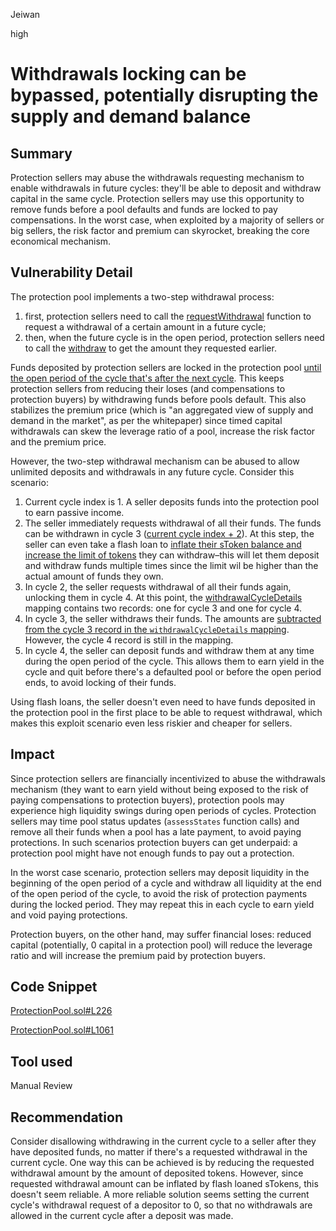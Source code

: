 Jeiwan

high

# Withdrawals locking can be bypassed, potentially disrupting the supply and demand balance

## Summary
Protection sellers may abuse the withdrawals requesting mechanism to enable withdrawals in future cycles: they'll be able to deposit and withdraw capital in the same cycle. Protection sellers may use this opportunity to remove funds before a pool defaults and funds are locked to pay compensations. In the worst case, when exploited by a majority of sellers or big sellers, the risk factor and premium can skyrocket, breaking the core economical mechanism.
## Vulnerability Detail
The protection pool implements a two-step withdrawal process:
1. first, protection sellers need to call the [requestWithdrawal](https://github.com/sherlock-audit/2023-02-carapace/blob/main/contracts/core/pool/ProtectionPool.sol#L208) function to request a withdrawal of a certain amount in a future cycle;
1. then, when the future cycle is in the open period, protection sellers need to call the [withdraw](https://github.com/sherlock-audit/2023-02-carapace/blob/main/contracts/core/pool/ProtectionPool.sol#L226) to get the amount they requested earlier.

Funds deposited by protection sellers are locked in the protection pool [until the open period of the cycle that's after the next cycle](https://github.com/sherlock-audit/2023-02-carapace/blob/main/contracts/core/pool/ProtectionPool.sol#L1072-L1075). This keeps protection sellers from reducing their loses (and compensations to protection buyers) by withdrawing funds before pools default. This also stabilizes the premium price (which is "an aggregated view of supply and demand in the market", as per the whitepaper) since timed capital withdrawals can skew the leverage ratio of a pool, increase the risk factor and the premium price.

However, the two-step withdrawal mechanism can be abused to allow unlimited deposits and withdrawals in any future cycle. Consider this scenario:
1. Current cycle index is 1. A seller deposits funds into the protection pool to earn passive income.
1. The seller immediately requests withdrawal of all their funds. The funds can be withdrawn in cycle 3 ([current cycle index + 2](https://github.com/sherlock-audit/2023-02-carapace/blob/main/contracts/core/pool/ProtectionPool.sol#L1075)). At this step, the seller can even take a flash loan to [inflate their sToken balance and increase the limit of tokens](https://github.com/sherlock-audit/2023-02-carapace/blob/main/contracts/core/pool/ProtectionPool.sol#L1062-L1065) they can withdraw–this will let them deposit and withdraw funds multiple times since the limit wil be higher than the actual amount of funds they own.
1. In cycle 2, the seller requests withdrawal of all their funds again, unlocking them in cycle 4. At this point, the [withdrawalCycleDetails](https://github.com/sherlock-audit/2023-02-carapace/blob/main/contracts/core/pool/ProtectionPool.sol#L1077-L1094) mapping contains two records: one for cycle 3 and one for cycle 4.
1. In cycle 3, the seller withdraws their funds. The amounts are [subtracted from the cycle 3 record in the `withdrawalCycleDetails` mapping](https://github.com/sherlock-audit/2023-02-carapace/blob/main/contracts/core/pool/ProtectionPool.sol#L265-L266). However, the cycle 4 record is still in the mapping.
1. In cycle 4, the seller can deposit funds and withdraw them at any time during the open period of the cycle. This allows them to earn yield in the cycle and quit before there's a defaulted pool or before the open period ends, to avoid locking of their funds.

Using flash loans, the seller doesn't even need to have funds deposited in the protection pool in the first place to be able to request withdrawal, which makes this exploit scenario even less riskier and cheaper for sellers.
## Impact
Since protection sellers are financially incentivized to abuse the withdrawals mechanism (they want to earn yield without being exposed to the risk of paying compensations to protection buyers), protection pools may experience high liquidity swings during open periods of cycles. Protection sellers may time pool status updates (`assessStates` function calls) and remove all their funds when a pool has a late payment, to avoid paying protections. In such scenarios protection buyers can get underpaid: a protection pool might have not enough funds to pay out a protection.

In the worst case scenario, protection sellers may deposit liquidity in the beginning of the open period of a cycle and withdraw all liquidity at the end of the open period of the cycle, to avoid the risk of protection payments during the locked period. They may repeat this in each cycle to earn yield and void paying protections.

Protection buyers, on the other hand, may suffer financial loses: reduced capital (potentially, 0 capital in a protection pool) will reduce the leverage ratio and will increase the premium paid by protection buyers.
## Code Snippet
[ProtectionPool.sol#L226](https://github.com/sherlock-audit/2023-02-carapace/blob/main/contracts/core/pool/ProtectionPool.sol#L226)

[ProtectionPool.sol#L1061](https://github.com/sherlock-audit/2023-02-carapace/blob/main/contracts/core/pool/ProtectionPool.sol#L1061)
## Tool used
Manual Review
## Recommendation
Consider disallowing withdrawing in the current cycle to a seller after they have deposited funds, no matter if there's a requested withdrawal in the current cycle. One way this can be achieved is by reducing the requested withdrawal amount by the amount of deposited tokens. However, since requested withdrawal amount can be inflated by flash loaned sTokens, this doesn't seem reliable. A more reliable solution seems setting the current cycle's withdrawal request of a depositor to 0, so that no withdrawals are allowed in the current cycle after a deposit was made.